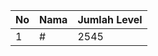 | No | Nama            | Jumlah Level |
|----|-----------------|--------------|
| 1  | #    |    2545        |

